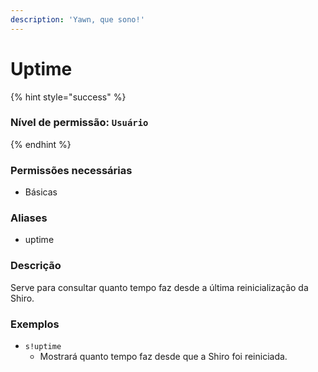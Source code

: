 ```yaml
---
description: 'Yawn, que sono!'
---
```


# Uptime

{% hint style="success" %}
### Nível de permissão: `Usuário`
{% endhint %}

### Permissões necessárias

* Básicas

### Aliases

* uptime

### Descrição

Serve para consultar quanto tempo faz desde a última reinicialização da Shiro.

### Exemplos

* `s!uptime`
  * Mostrará quanto tempo faz desde que a Shiro foi reiniciada.

